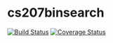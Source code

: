 # cs207binsearch
[![Build Status](https://travis-ci.org/zelong430/cs207binsearch.svg?branch=master)](https://travis-ci.org/zelong430/cs207binsearch)
[![Coverage Status](https://coveralls.io/repos/github/zelong430/cs207binsearch/badge.png?branch=master)](https://coveralls.io/github/zelong430/cs207binsearch?branch=master)
